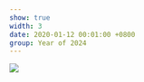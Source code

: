 ```yaml
---
show: true
width: 3
date: 2020-01-12 00:01:00 +0800
group: Year of 2024
---
```

<div>
<img src="{{ 'assets/images/etc/daily1.jpg' | relative_url }}" class="img-fluid rounded" >
</div>
